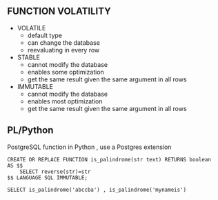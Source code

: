 

## FUNCTION VOLATILITY
- VOLATILE 
	- default type
	- can change the database
	- reevaluating in every row
- STABLE
	- cannot modify the database
	- enables some optimization
	- get the same result given the same argument in all rows
- IMMUTABLE
	- cannot modify the database
	- enables most optimization
	- get the same result given the same argument in all rows


## PL/Python
PostgreSQL function in Python , use a Postgres extension


```PostgreSQL
CREATE OR REPLACE FUNCTION is_palindrome(str text) RETURNS boolean 
AS $$
	SELECT reverse(str)=str
$$ LANGUAGE SQL IMMUTABLE;

SELECT is_palindrome('abccba') , is_palindrome('mynameis')
```